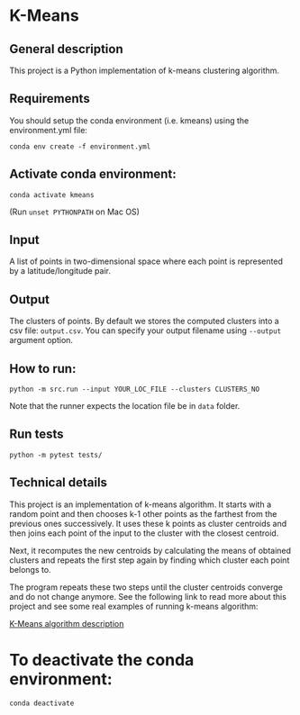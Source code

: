 K-Means
=======

## General description
 
This project is a Python implementation of k-means clustering algorithm.

## Requirements

You should setup the conda environment (i.e. kmeans) using the environment.yml file:

`conda env create -f environment.yml`

## Activate conda environment:

`conda activate kmeans`

(Run `unset PYTHONPATH` on Mac OS)


## Input

A list of points in two-dimensional space where each point is represented by a latitude/longitude pair.

## Output

The clusters of points.  By default we stores the computed clusters into a csv file: `output.csv`.  You can specify your output filename using `--output` argument option.

## How to run:

`python -m src.run --input YOUR_LOC_FILE --clusters CLUSTERS_NO`

Note that the runner expects the location file be in `data` folder.

## Run tests

`python -m pytest tests/`

## Technical details

This project is an implementation of k-means algorithm. It starts with a random point and then chooses k-1 other points as the farthest from the previous ones successively. It uses these k points as cluster centroids and then joins each point of the input to the cluster with the closest centroid.

Next, it recomputes the new centroids by calculating the means of obtained clusters and repeats the first step again by finding which cluster each point belongs to.

The program repeats these two steps until the cluster centroids converge and do not change anymore. See the following link to read more about this project and see some real examples of running k-means algorithm:

[K-Means algorithm description](http://www.kazemjahanbakhsh.com/codes/k-means.html)

# To deactivate the conda environment:

`conda deactivate`
